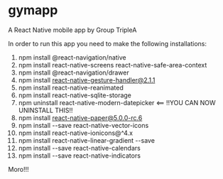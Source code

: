 # gymapp 
A React Native mobile app by Group TripleA

In order to run this app you need to make the following installations:
1. npm install @react-navigation/native
2. npm install react-native-screens react-native-safe-area-context
3. npm install @react-navigation/drawer
4. npm install react-native-gesture-handler@2.1.1
5. npm install react-native-reanimated
6. npm install react-native-sqlite-storage
7. npm uninstall react-native-modern-datepicker     <== !!YOU CAN NOW UNINSTALL THIS!! 
8. npm install react-native-paper@5.0.0-rc.6
9. npm install --save react-native-vector-icons
10. npm install react-native-ionicons@^4.x
11. npm install react-native-linear-gradient --save
12. npm install --save react-native-calendars
13. npm install --save react-native-indicators

Moro!!!